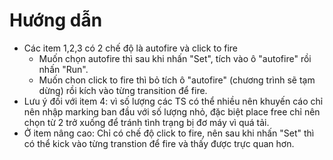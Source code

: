 # Hướng dẫn 
- Các item 1,2,3 có 2 chế độ là autofire và click to fire
    + Muốn chọn autofire thì sau khi nhấn "Set", tích vào ô "autofire" rồi nhấn "Run".
    + Muốn chon click to fire thì bỏ tích ô "autofire" (chương trình sẽ tạm dừng) rồi kích vào từng transition để fire.
- Lưu ý đối với item 4: vì số lượng các TS có thể nhiều nên khuyến cáo chỉ nên nhập marking ban đầu với số lượng nhỏ, đặc biệt place free chỉ nên chọn từ 2 trở xuống để tránh tình trạng bị đơ máy vì quá tải.
- Ở item nâng cao: Chỉ có chế độ click to fire, nên sau khi nhấn "Set" thì có thể kick vào từng transtion để fire và thấy được trực quan hơn.
